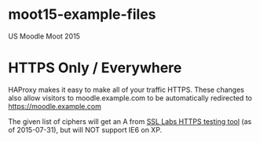 # moot15-example-files
US Moodle Moot 2015

# HTTPS Only / Everywhere

HAProxy makes it easy to make all of your traffic HTTPS. These changes also allow visitors to moodle.example.com to be automatically redirected to https://moodle.example.com

The given list of ciphers will get an A from [SSL Labs HTTPS testing tool](https://www.ssllabs.com/ssltest/) (as of 2015-07-31), but will NOT support IE6 on XP.